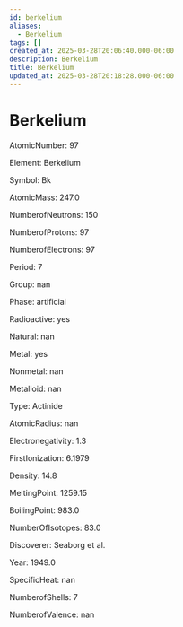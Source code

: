 ```yaml
---
id: berkelium
aliases:
  - Berkelium
tags: []
created_at: 2025-03-28T20:06:40.000-06:00
description: Berkelium
title: Berkelium
updated_at: 2025-03-28T20:18:28.000-06:00
---
```


# Berkelium

AtomicNumber: 97

Element: Berkelium

Symbol: Bk

AtomicMass: 247.0

NumberofNeutrons: 150

NumberofProtons: 97

NumberofElectrons: 97

Period: 7

Group: nan

Phase: artificial

Radioactive: yes

Natural: nan

Metal: yes

Nonmetal: nan

Metalloid: nan

Type: Actinide

AtomicRadius: nan

Electronegativity: 1.3

FirstIonization: 6.1979

Density: 14.8

MeltingPoint: 1259.15

BoilingPoint: 983.0

NumberOfIsotopes: 83.0

Discoverer: Seaborg et al.

Year: 1949.0

SpecificHeat: nan

NumberofShells: 7

NumberofValence: nan
